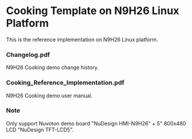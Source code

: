 # Cooking Template on N9H26 Linux Platform

This is the reference implementation on N9H26 Linux platform.

### Changelog.pdf

N9H26 Cooking demo change history.

### Cooking_Reference_Implementation.pdf

N9H26 Cooking demo user manual.

### Note

Only support Nuvoton demo board "NuDesign HMI-N9H26" + 5" 800x480 LCD "NuDesign TFT-LCD5".
